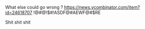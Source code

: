 What else could go wrong ? https://news.ycombinator.com/item?id=24618707 !@#@!$#!ASDF@#AEWF@#$RE

Shit shit shit